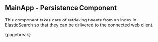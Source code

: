 ## MainApp - Persistence Component

This component takes care of retrieving tweets from an index in ElasticSearch so that they can be delivered to the connected web client.

{pagebreak}
